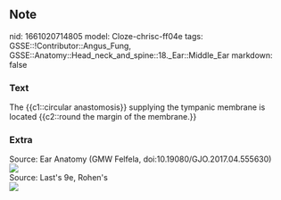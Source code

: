## Note
nid: 1661020714805
model: Cloze-chrisc-ff04e
tags: GSSE::!Contributor::Angus_Fung, GSSE::Anatomy::Head_neck_and_spine::18._Ear::Middle_Ear
markdown: false

### Text
The {{c1::circular anastomosis}} supplying the tympanic membrane is located {{c2::round the margin of the membrane.}}

### Extra
<div>
  Source: Ear Anatomy (GMW Felfela,
  doi:10.19080/GJO.2017.04.555630)
</div>
<div><img src=
"paste-55b55f80bbae608e936cdbbdc452d7dc2b06f7d4.png"></div>
<div>
  Source: Last's 9e, Rohen's
</div>
<div><img src=
"paste-431b884667b2e66e4d32f823d1b15ce0985a5198.jpg"></div>
